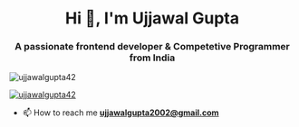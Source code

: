 <h1 align="center">Hi 👋, I'm Ujjawal Gupta </h1>
<h3 align="center">A passionate frontend developer & Competetive Programmer from India</h3>

<p align="left"> <img src="https://komarev.com/ghpvc/?username=ujjawalgupta42&label=Profile%20views&color=0e75b6&style=flat" alt="ujjawalgupta42" /> </p>

<p align="left"> <a href="https://github.com/ryo-ma/github-profile-trophy"><img src="https://github-profile-trophy.vercel.app/?username=ujjawalgupta42" alt="ujjawalgupta42" /></a> </p>

- 📫 How to reach me **ujjawalgupta2002@gmail.com**


<!-- <h3 align="left">Languages and Tools:</h3>
<p align="left"> <a href="https://www.cprogramming.com/" target="_blank"> <img src="https://raw.githubusercontent.com/devicons/devicon/master/icons/c/c-original.svg" alt="c" width="40" height="40"/> </a> <a href="https://www.w3schools.com/cpp/" target="_blank"> <img src="https://raw.githubusercontent.com/devicons/devicon/master/icons/cplusplus/cplusplus-original.svg" alt="cplusplus" width="40" height="40"/> </a> <a href="https://www.djangoproject.com/" target="_blank"> <img src="https://raw.githubusercontent.com/devicons/devicon/master/icons/django/django-original.svg" alt="django" width="40" height="40"/> </a> <a href="https://www.java.com" target="_blank"> <img src="https://raw.githubusercontent.com/devicons/devicon/master/icons/java/java-original.svg" alt="java" width="40" height="40"/> </a> <a href="https://developer.mozilla.org/en-US/docs/Web/JavaScript" target="_blank"> <img src="https://raw.githubusercontent.com/devicons/devicon/master/icons/javascript/javascript-original.svg" alt="javascript" width="40" height="40"/> </a> <a href="https://www.php.net" target="_blank"> <img src="https://raw.githubusercontent.com/devicons/devicon/master/icons/php/php-original.svg" alt="php" width="40" height="40"/> </a> <a href="https://www.python.org" target="_blank"> <img src="https://raw.githubusercontent.com/devicons/devicon/master/icons/python/python-original.svg" alt="python" width="40" height="40"/> </a> <a href="https://www.typescriptlang.org/" target="_blank"> <img src="https://raw.githubusercontent.com/devicons/devicon/master/icons/typescript/typescript-original.svg" alt="typescript" width="40" height="40"/> </a> </p>

<p><img align="left" src="https://github-readme-stats.vercel.app/api/top-langs?username=ujjawalgupta42&show_icons=true&locale=en&layout=compact" alt="ujjawalgupta42" /></p>

<p>&nbsp;<img align="center" src="https://github-readme-stats.vercel.app/api?username=ujjawalgupta42&show_icons=true&locale=en" alt="ujjawalgupta42" /></p>

<p><img align="center" src="https://github-readme-streak-stats.herokuapp.com/?user=ujjawalgupta42&" alt="ujjawalgupta42" /></p>

<h3 align="left">Connect with me:</h3>
<p align="left">
  <a href="https://www.linkedin.com/in/ujjawal-gupta-248b5b86/" target="blank"><img align="center" src="https://cdn.jsdelivr.net/npm/simple-icons@3.0.1/icons/linkedin.svg" alt="https://www.linkedin.com/in/ujjawal-gupta-248b5b86/" height="30" width="40" /></a>
<a href="https://fb.com/https://www.facebook.com/people/arpit-jain/100011460231562/" target="blank"><img align="center" src="https://cdn.jsdelivr.net/npm/simple-icons@3.0.1/icons/facebook.svg" alt="https://www.facebook.com/people/arpit-jain/100011460231562/" height="30" width="40" /></a>
<a href="https://www.codechef.com/users/ujjawalgupta20" target="blank"><img align="center" src="https://cdn.jsdelivr.net/npm/simple-icons@3.1.0/icons/codechef.svg" alt="ujjawalgupta20" height="30" width="40" /></a>
<a href="https://www.hackerrank.com/ujjawalgupta20" target="blank"><img align="center" src="https://cdn.jsdelivr.net/npm/simple-icons@3.0.1/icons/hackerrank.svg" alt="111arpit1" height="30" width="40" /></a>
<a href="https://codeforces.com/profile/coder_ujjawal" target="blank"><img align="center" src="https://cdn.jsdelivr.net/npm/simple-icons@3.0.1/icons/codeforces.svg" alt="coder_ujjawal" height="30" width="40" /></a>
<a href="https://auth.geeksforgeeks.org/user/ujjawalgupta20" target="blank"><img align="center" src="https://cdn.jsdelivr.net/npm/simple-icons@3.0.1/icons/geeksforgeeks.svg" alt="111arpit1" height="30" width="40" /></a>
</p>
 -->

